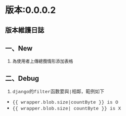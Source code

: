 版本:0.0.0.2
============
<h2>
版本維護日誌</h2>
<h2>
一、New</h2>
<div>
<ol>
<li>為使用者上傳總攬情形添加表格</li>
</ol>
</div>
<div>
<ol></ol>
<div>

<h2>
二、Debug</h2>
<div>
<ol>
<li><span style="color: #333333; font-family: Consolas, 'Liberation Mono', Menlo, Courier, monospace; font-size: 15px; white-space: pre-wrap;">django的filter函數要與|相鄰，範例如下</span></li>
</ol>
<ul>
<li style="font-size: 15px; white-space: pre-wrap;"><span style="color: #333333; font-family: Consolas, 'Liberation Mono', Menlo, Courier, monospace;">{{ wrapper.blob.size|countByte }} is O</span></li>
<li style="font-size: 15px; white-space: pre-wrap;"><span style="color: #333333; font-family: Consolas, 'Liberation Mono', Menlo, Courier, monospace;">{{ wrapper.blob.size| countByte }} is X</span></li>
</ul>
<div>
<span style="color: #333333; font-family: Consolas, Liberation Mono, Menlo, Courier, monospace;"><span style="font-size: 15px; white-space: pre-wrap;">
</span></span></div>
</div>
</div>
</div>
